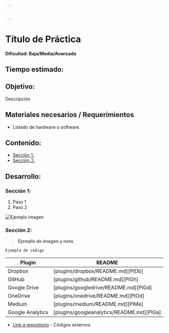 ```yaml
---


---
```


<h1 id="título-de-práctica">Título de Práctica</h1>
<h4 id="dificultad-bajamediaavanzada">Dificultad: Baja/Media/Avanzada</h4>
<h2 id="tiempo-estimado">Tiempo estimado:</h2>
<h2 id="objetivo">Objetivo:</h2>
<p>Descripción</p>
<h2 id="materiales-necesarios--requerimientos">Materiales necesarios / Requerimientos</h2>
<ul>
<li>Listado de hardware o software.</li>
</ul>
<h2 id="contenido">Contenido:</h2>
<ul>
<li><a href="#secci%C3%B3n-1">Sección 1.</a></li>
<li><a href="#secci%C3%B3n-2">Sección 2.</a></li>
</ul>
<h2 id="desarrollo">Desarrollo:</h2>
<h3 id="sección-1">Sección 1:</h3>
<ol>
<li>Paso 1</li>
<li>Paso 2</li>
</ol>
<p><img src="https://blog.nivel4.com/wp-content/uploads/2020/04/slideshow-1.png" alt="Ejemplo imagen"></p>
<h3 id="sección-2">Sección 2:</h3>
<blockquote>
<p><strong>Ejemplo de imagen y nota.</strong></p>
</blockquote>
<pre><code>Ejemplo de código
</code></pre>

<table>
<thead>
<tr>
<th>Plugin</th>
<th>README</th>
</tr>
</thead>
<tbody>
<tr>
<td>Dropbox</td>
<td>[plugins/dropbox/README.md][PlDb]</td>
</tr>
<tr>
<td>GitHub</td>
<td>[plugins/github/README.md][PlGh]</td>
</tr>
<tr>
<td>Google Drive</td>
<td>[plugins/googledrive/README.md][PlGd]</td>
</tr>
<tr>
<td>OneDrive</td>
<td>[plugins/onedrive/README.md][PlOd]</td>
</tr>
<tr>
<td>Medium</td>
<td>[plugins/medium/README.md][PlMe]</td>
</tr>
<tr>
<td>Google Analytics</td>
<td>[plugins/googleanalytics/README.md][PlGa]</td>
</tr>
</tbody>
</table><ul>
<li><a href="https://breakdance.github.io/breakdance/">Link a repositorio</a> - Códigos externos</li>
</ul>

